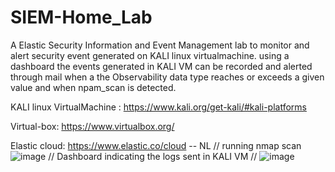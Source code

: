 # SIEM-Home_Lab

A Elastic Security Information and Event Management lab to monitor and alert security event generated on KALI linux virtualmachine.
using a dashboard the events generated in KALI VM can be recorded and alerted through mail when a the Observability data type reaches or exceeds a given value and when npam_scan is detected.


KALI linux VirtualMachine :
https://www.kali.org/get-kali/#kali-platforms

Virtual-box:
https://www.virtualbox.org/

Elastic cloud:
https://www.elastic.co/cloud
-- NL
//
running nmap scan
![image](https://github.com/user-attachments/assets/cbae74f1-1c9d-42a3-80b7-903d33e97bda)
//
Dashboard indicating the logs sent in KALI VM
//
![image](https://github.com/user-attachments/assets/4e9eff47-5734-4b15-8f49-86fb2902d3e6)

